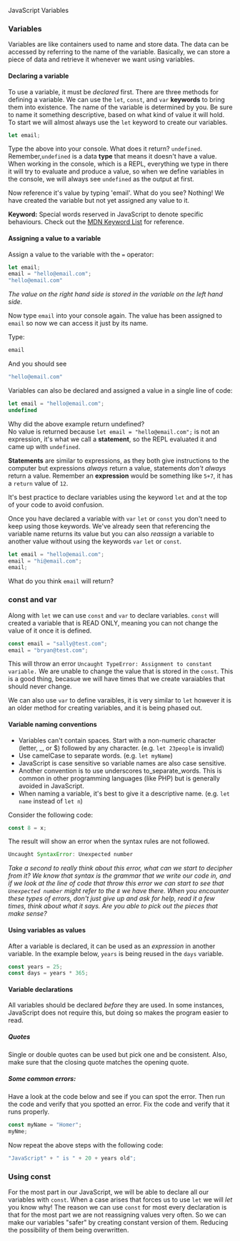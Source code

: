 JavaScript Variables

### Variables
Variables are like containers used to name and store data. The data can be accessed by referring to the name of the variable. Basically, we can store a piece of data and retrieve it whenever we want using variables.

#### Declaring a variable
To use a variable, it must be *declared* first. There are three methods for defining a variable. We can use the `let`, `const`, and `var` **keywords** to bring them into existence. The name of the variable is determined by you. Be sure to name it something descriptive, based on what kind of value it will hold. To start we will almost always use the `let` keyword to create our variables.

```js
let email;
```

Type the above into your console. What does it return? `undefined`.   Remember,`undefined` is a data **type** that means it doesn't have a value. When working in the console, which is a REPL, everything we type in there it will try to evaluate and produce a value, so when we define variables in the console, we will always see `undefined` as the output at first. 

Now reference it's value by typing 'email'. What do you see? Nothing! We have created the variable but not yet assigned any value to it.

**Keyword:** Special words reserved in JavaScript to denote specific behaviours.  Check out the [MDN Keyword List](https://developer.mozilla.org/en-US/docs/Web/JavaScript/Reference/Reserved_Words) for reference.


#### Assigning a value to a variable
Assign a value to the variable with the `=` operator:

```js
let email;
email = "hello@email.com";
"hello@email.com"
```
*The value on the right hand side is stored in the variable on the left hand side.*

Now type `email` into your console again. The value has been assigned to `email` so now we can access it just by its name. 

Type:

```js
email
```

And you should see

```js
"hello@email.com"
```

Variables can also be declared and assigned a value in a single line of code:

```js
let email = "hello@email.com";
undefined
```

Why did the above example return undefined?   
No value is returned because `let email = "hello@email.com";` is not an expression, it's what we call a **statement**, so the REPL evaluated it and came up with `undefined`. 

**Statements** are similar to expressions, as they both give instructions to the computer but expressions *always* return a value, statements *don't always* return a value. Remember an **expression** would be something like `5+7`, it has a `return` value of `12`. 

It's best practice to declare variables using the keyword `let` and at the top of your code to avoid confusion. 

Once you have declared a variable with `var` `let` or `const` you don't need to keep using those keywords. We've already seen that referencing the variable name returns its value but you can also *reassign* a variable to another value without using the keywords `var` `let` or `const`. 

```js
let email = "hello@email.com";
email = "hi@email.com";
email;
```

What do you think `email` will return?

### const and var

Along with `let` we can use `const` and `var` to declare variables. `const` will created a variable that is READ ONLY, meaning you can not change the value of it once it is defined.

```js
const email = "sally@test.com";
email = "bryan@test.com";
```

This will throw an error `Uncaught TypeError: Assignment to constant variable.` We are unable to change the value that is stored in the `const`. This is a good thing, becasue we will have times that we create varaiables that should never change.

We can also use `var` to define varaibles, it is very similar to `let` however it is an older method for creating variables, and it is being phased out.

#### Variable naming conventions
* Variables can't contain spaces. Start with a non-numeric character (letter, _, or $) followed by any character. (e.g. `let 23people` is invalid)
* Use camelCase to separate words. (e.g. `let myName`)
* JavaScript is case sensitive so variable names are also case sensitive.
* Another convention is to use underscores to_separate_words. This is common in other programming languages (like PHP) but is generally avoided in JavaScript.
* When naming a variable, it's best to give it a descriptive name. (e.g. `let name` instead of `let n`)

Consider the following code: 

```js
const 8 = x;

```

The result will show an error when the syntax rules are not followed.

```js
Uncaught SyntaxError: Unexpected number
```

*Take a second to really think about this error, what can we start to decipher from it? We know that syntax is the grammar that we write our code in, and if we look at the line of code that throw this error we can start to see that `Unexpected number` might refer to the `8` we have there. When you encounter these types of errors, don't just give up and ask for help, read it a few times, think about what it says. Are you able to pick out the pieces that make sense?*

#### Using variables as values
After a variable is declared, it can be used as an *expression* in another  variable. In the example below, `years` is being reused in the `days` variable.

```js
const years = 25;
const days = years * 365;
```

#### Variable declarations

All variables should be declared *before* they are used. In some instances, JavaScript does not require this, but doing so makes the program easier to read.

##### Quotes
Single or double quotes can be used but pick one and be consistent.  Also, make sure that the closing quote matches the opening quote.  

##### Some common errors:
Have a look at the code below and see if you can spot the error. Then run the code and verify that you spotted an error. Fix the code and verify that it runs properly.

```js
const myName = "Homer";
myNme;
```

Now repeat the above steps with the following code:

```js
"JavaScript" + " is " + 20 + years old";
```

### Using const

For the most part in our JavaScript, we will be able to declare all our variables with `const`. When a case arises that forces us to use `let` we will *let* you know why! The reason we can use `const` for most every declaration is that for the most part we are not reassigning values very often. So we can make our variables "safer" by creating constant version of them. Reducing the possibility of them being overwritten.